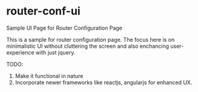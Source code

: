 # router-conf-ui
Sample UI Page for Router Configuration Page

This is a sample for router configuration page.
The focus here is on minimalistic UI without cluttering the screen and also enchancing user-experience with just jquery.

TODO:
1. Make it functional in nature
2. Incorporate newer frameworks like reactjs, angularjs for enhanced UX.
